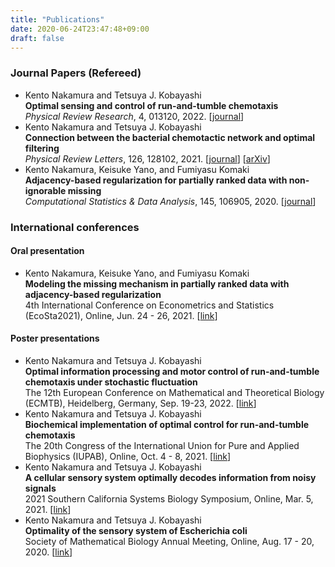 ```yaml
---
title: "Publications"
date: 2020-06-24T23:47:48+09:00
draft: false
---
```


### Journal Papers (Refereed)
- Kento Nakamura and Tetsuya J. Kobayashi  
**Optimal sensing and control of run-and-tumble chemotaxis**  
*Physical Review Research*, 4, 013120, 2022. [[journal](https://doi.org/10.1103/PhysRevResearch.4.013120)]
- Kento Nakamura and Tetsuya J. Kobayashi  
**Connection between the bacterial chemotactic network and optimal filtering**  
*Physical Review Letters*, 126, 128102, 2021. [[journal](https://doi.org/10.1103/PhysRevLett.126.128102)] [[arXiv](https://arxiv.org/abs/2005.13208)]
- Kento Nakamura, Keisuke Yano, and Fumiyasu Komaki  
**Adjacency-based regularization for partially ranked data with non-ignorable missing**  
*Computational Statistics & Data Analysis*, 145, 106905, 2020.
[[journal](https://doi.org/10.1016/j.csda.2019.106905)]

### International conferences
#### Oral presentation
- Kento Nakamura, Keisuke Yano, and Fumiyasu Komaki  
**Modeling the missing mechanism in partially ranked data with adjacency-based regularization**  
4th International Conference on Econometrics and Statistics (EcoSta2021), Online, Jun. 24 - 26, 2021. [[link](http://www.cmstatistics.org/RegistrationsV2/EcoSta2021/viewSubmission.php?in=287&token=032q7pn2509qr961so0812r594r82q14)]
#### Poster presentations
- Kento Nakamura and Tetsuya J. Kobayashi  
**Optimal information processing and motor control of run-and-tumble chemotaxis under stochastic fluctuation**  
The 12th European Conference on Mathematical and Theoretical Biology (ECMTB), Heidelberg, Germany, Sep. 19-23, 2022. [[link](https://ecmtb2022.org/)]  
- Kento Nakamura and Tetsuya J. Kobayashi  
**Biochemical implementation of optimal control for run-and-tumble chemotaxis**  
The 20th Congress of the International Union for Pure and Applied Biophysics (IUPAB), Online, Oct. 4 - 8, 2021. [[link](https://iupab2020.sbbq.org.br/home_278)]
- Kento Nakamura and Tetsuya J. Kobayashi  
**A cellular sensory system optimally decodes information from noisy signals**  
2021 Southern California Systems Biology Symposium, Online, Mar. 5, 2021. [[link](https://www.cityofhope.org/2021-systems-biology-symposium)]
- Kento Nakamura and Tetsuya J. Kobayashi  
**Optimality of the sensory system of Escherichia coli**  
Society of Mathematical Biology Annual Meeting,  Online, Aug. 17 - 20, 2020. [[link](https://smb2020.org/Kento-Nakamura/)]


